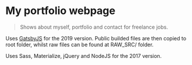 # My portfolio webpage

> Shows about myself, portfolio and contact for freelance jobs.

Uses [GatsbyJS](https://www.gatsbyjs.org/) for the 2019 version. Public builded files are then copied to root folder, whilst raw files can be found at RAW_SRC/ folder.

Uses Sass, Materialize, jQuery and NodeJS for the 2017 version.